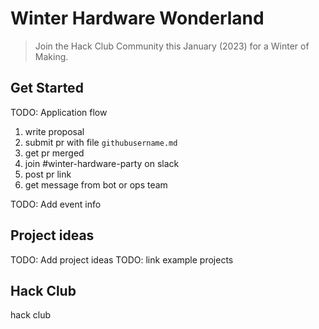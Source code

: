 # Winter Hardware Wonderland

> Join the Hack Club Community this January (2023) for a Winter of Making.

## Get Started

TODO: Application flow

1. write proposal
2. submit pr with file `githubusername.md`
3. get pr merged
4. join #winter-hardware-party on slack
5. post pr link
6. get message from bot or ops team

TODO: Add event info

## Project ideas

TODO: Add project ideas
TODO: link example projects

## Hack Club

hack club
